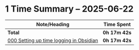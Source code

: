 # 1 Time Summary – 2025-06-22

|Note/Heading|Time Spent|
|------------|----------|
|**Total**|**0h 17m 42s**|
|[000 Setting up time logging in Obsidian](../../../../../../lan/topics/tooling/obsidian/entries/2025/000%20Setting%20up%20time%20logging%20in%20Obsidian.md)|**0h 17m 42s**|
